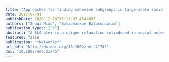 ```yaml
---
title: "Approaches for finding cohesive subgroups in large-scale social networks via maximum $k$-plex detection"
date: 2017-07-01
publishDate: 2020-12-10T15:11:07.454483Z
authors: ["Zhuqi Miao", "Balabhaskar Balasundaram"]
publication_types: ["2"]
abstract: "A $k$-plex is a clique relaxation introduced in social network analysis to model cohesive social subgroups that allows for a limited number of non-adjacent vertices (strangers) inside the cohesive subgroup. Several exact algorithms and heuristic approaches to find a maximum-size $k$-plex in the graph have been developed recently for this NP-hard problem. This article develops a  emphgreedy randomized adaptive search procedure (GRASP) for the maximum $k$-plex problem. We offer a key improvement in the design of the construction procedure that alleviates a drawback observed in multiple past studies. In existing construction heuristics, $k$-plexes found for smaller values of parameter $k$ are sometimes not found for larger $k$ even though they are feasible; instead inferior solutions are found. We identify the reasons behind this behavior and address these in our new construction procedure. We then show that an existing exact algorithm for solving this problem on power-law graphs can be considerably enhanced by using GRASP. The overall approach is able to solve the problem to optimality on massive social networks, including some with several million vertices and edges. These are orders of magnitude larger than the largest real-life social networks on which this problem has been solved to optimality in the current literature."
featured: false
publication: "*Networks*"
url_pdf: "http://dx.doi.org/10.1002/net.21745"
doi: "10.1002/net.21745"
---
```


